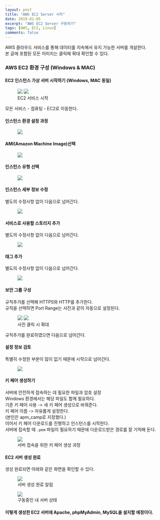 ```yaml
---
layout: post
title: "AWS EC2 Server 시작"
date: 2019-01-05
excerpt: "AWS EC2 Server 구동하기"
tags: [AWS, EC2, Linux]
comments: false
---
```


AWS 클라우드 서비스를 통해 데이터를 지속해서 유지 가능한 서버를 개설한다.  
본 글에 포함된 모든 이미지는 클릭해 확대 확인할 수 있다.

### AWS EC2 환경 구성 (Windows & MAC)

#### EC2 인스턴스 가상 서버 시작하기 (Windows, MAC 동일)

<figure class="half">
	<a href="{{site.url}}/assets/img/post/ec2_server/main.JPG"><img src="{{site.url}}/assets/img/post/ec2_server/main.JPG"></a>
	<a href="{{site.url}}/assets/img/post/ec2_server/start_1.JPG"><img src="{{site.url}}/assets/img/post/ec2_server/start_1.JPG"></a>
	<figcaption>EC2 서비스 시작</figcaption>
</figure>

모든 서비스 - 컴퓨팅 - EC2로 이동한다.

#### 인스턴스 환경 설정 과정

<figure>
	<a href="{{site.url}}/assets/img/post/ec2_server/start_2.JPG"><img src="{{site.url}}/assets/img/post/ec2_server/start_2.JPG"></a>
</figure>

#### AMI(Amazon Machine Image)선택

<figure>
	<a href="{{site.url}}/assets/img/post/ec2_server/start_3.JPG"><img src="{{site.url}}/assets/img/post/ec2_server/start_3.JPG"></a>
</figure>

#### 인스턴스 유형 선택

<figure>
	<a href="{{site.url}}/assets/img/post/ec2_server/start_4.JPG"><img src="{{site.url}}/assets/img/post/ec2_server/start_4.JPG"></a>
</figure>

#### 인스턴스 세부 정보 수정

별도의 수정사항 없이 다음으로 넘어간다.

<figure>
	<a href="{{site.url}}/assets/img/post/ec2_server/start_5.JPG"><img src="{{site.url}}/assets/img/post/ec2_server/start_5.JPG"></a>
</figure>

#### 서비스로 사용할 스토리지 추가

별도의 수정사항 없이 다음으로 넘어간다.

<figure>
	<a href="{{site.url}}/assets/img/post/ec2_server/start_6.JPG"><img src="{{site.url}}/assets/img/post/ec2_server/start_6.JPG"></a>
</figure>

#### 태그 추가

별도의 수정사항 없이 다음으로 넘어간다.

<figure>
	<a href="{{site.url}}/assets/img/post/ec2_server/start_7.JPG"><img src="{{site.url}}/assets/img/post/ec2_server/start_7.JPG"></a>
</figure>

#### 보안 그룹 구성

규칙추가를 선택해 HTTPS와 HTTP를 추가한다.  
규칙을 선택하면 Port Range는 사진과 같이 자동으로 설정된다.

<figure class="half">
	<a href="{{site.url}}/assets/img/post/ec2_server/start_8.JPG"><img src="{{site.url}}/assets/img/post/ec2_server/start_8.JPG"></a>
	<a href="{{site.url}}/assets/img/post/ec2_server/start_9.JPG"><img src="{{site.url}}/assets/img/post/ec2_server/start_9.JPG"></a>
	<figcaption>사진 클릭 시 확대</figcaption>
</figure>

규칙추가를 완료하였으면 다음으로 넘어간다.

#### 설정 정보 검토

특별히 수정한 부분이 많이 없기 때문에 시작으로 넘어간다.

<figure>
	<a href="{{site.url}}/assets/img/post/ec2_server/start_10.JPG"><img src="{{site.url}}/assets/img/post/ec2_server/start_10.JPG"></a>
</figure>

#### 키 페어 생성하기

서버에 안전하게 접속하는 데 필요한 파일과 암호 설정  
Windows 환경에서는 해당 파일도 함께 필요하다.  
기존 키 페어 사용 -> 새 키 페어 생성으로 바꿔준다.  
키 페어 이름 -> 자유롭게 설정한다.  
(본인은 apm_camp로 지정했다.)  
이어서 키 페어 다운로드를 진행하고 인스턴스를 시작한다.  
서버에 접속할 때 `.pem` 파일이 필요하기 때문에 다운로드받은 경로를 잘 기억해 둔다.

<figure>
	<a href="{{site.url}}/assets/img/post/ec2_server/start_11.JPG"><img src="{{site.url}}/assets/img/post/ec2_server/start_11.JPG"></a>
	<figcaption>서버 접속을 위한 키 페어 생성 과정</figcaption>
</figure>

#### EC2 서버 생성 완료

생성 완료되면 아래와 같은 화면을 확인할 수 있다.

<figure>
	<a href="{{site.url}}/assets/img/post/ec2_server/start_12.JPG"><img src="{{site.url}}/assets/img/post/ec2_server/start_12.JPG"></a>
	<figcaption>서버 생성 완료 알림</figcaption>
</figure>

<figure>
	<a href="{{site.url}}/assets/img/post/ec2_server/start_13.JPG"><img src="{{site.url}}/assets/img/post/ec2_server/start_13.JPG"></a>
	<figcaption>구동중인 내 서버 상태</figcaption>
</figure>

#### 이렇게 생성한 EC2 서버에 Apache, phpMyAdmin, MySQL을 설지할 예정이다.
